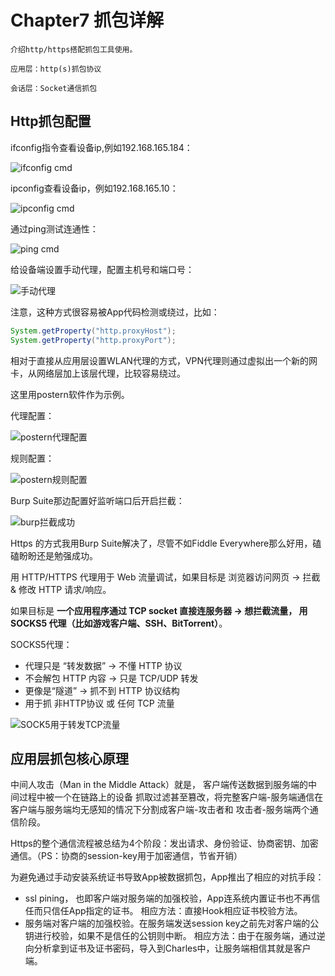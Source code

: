 # Chapter7 抓包详解

    介绍http/https搭配抓包工具使用。

    应用层：http(s)抓包协议

    会话层：Socket通信抓包

## Http抓包配置

ifconfig指令查看设备ip,例如192.168.165.184：

![ifconfig cmd](./picture/image1.png)

ipconfig查看设备ip，例如192.168.165.10：

![ipconfig cmd](./picture/image2.png)

通过ping测试连通性：

![ping cmd](./picture/image3.png)

给设备端设置手动代理，配置主机号和端口号：

![手动代理](./picture/image4.png)

注意，这种方式很容易被App代码检测或绕过，比如：

```java
System.getProperty("http.proxyHost");
System.getProperty("http.proxyPort");
```

相对于直接从应用层设置WLAN代理的方式，VPN代理则通过虚拟出一个新的网卡，从网络层加上该层代理，比较容易绕过。

这里用postern软件作为示例。

代理配置：

![postern代理配置](./picture/image5.png)

规则配置：

![postern规则配置](./picture/image6.png)

Burp Suite那边配置好监听端口后开启拦截：

![burp拦截成功](./picture/image7.png)

Https 的方式我用Burp Suite解决了，尽管不如Fiddle Everywhere那么好用，磕磕盼盼还是勉强成功。

用 HTTP/HTTPS 代理用于 Web 流量调试，如果目标是 浏览器访问网页 → 拦截 & 修改 HTTP 请求/响应。

如果目标是 **一个应用程序通过 TCP socket 直接连服务器 → 想拦截流量， 用 SOCKS5 代理（比如游戏客户端、SSH、BitTorrent）**。

SOCKS5代理：
+ 代理只是 “转发数据” → 不懂 HTTP 协议
+ 不会解包 HTTP 内容 → 只是 TCP/UDP 转发
+ 更像是“隧道” → 抓不到 HTTP 协议结构
+ 用于抓 非HTTP协议 或 任何 TCP 流量

![SOCK5用于转发TCP流量](./picture/image8.png)

## 应用层抓包核心原理

中间人攻击（Man in the Middle Attack）就是， 客户端传送数据到服务端的中间过程中被一个在链路上的设备
抓取过滤甚至篡改，将完整客户端-服务端通信在客户端与服务端均无感知的情况下分割成客户端-攻击者和
攻击者-服务端两个通信阶段。

Https的整个通信流程被总结为4个阶段：发出请求、身份验证、协商密钥、加密通信。（PS：协商的session-key用于加密通信，节省开销）

为避免通过手动安装系统证书导致App被数据抓包，App推出了相应的对抗手段：
+ ssl pining， 也即客户端对服务端的加强校验，App连系统内置证书也不再信任而只信任App指定的证书。
  相应方法：直接Hook相应证书校验方法。
+ 服务端对客户端的加强校验。在服务端发送session key之前先对客户端的公钥进行校验，如果不是信任的公钥则中断。
  相应方法：由于在服务端，通过逆向分析拿到证书及证书密码，导入到Charles中，让服务端相信其就是客户端。
  





